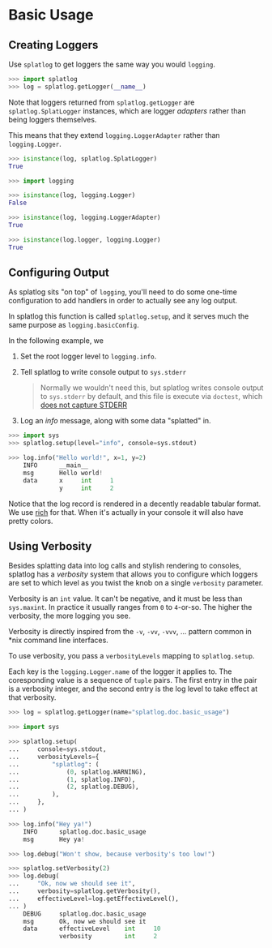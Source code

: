 Basic Usage
==============================================================================

Creating Loggers
------------------------------------------------------------------------------

Use `splatlog` to get loggers the same way you would `logging`.

```python
>>> import splatlog
>>> log = splatlog.getLogger(__name__)

```

Note that loggers returned from `splatlog.getLogger` are
`splatlog.SplatLogger` instances, which are logger _adapters_ rather than being
loggers themselves.

This means that they extend `logging.LoggerAdapter` rather than
`logging.Logger`.

```python
>>> isinstance(log, splatlog.SplatLogger)
True

>>> import logging

>>> isinstance(log, logging.Logger)
False

>>> isinstance(log, logging.LoggerAdapter)
True

>>> isinstance(log.logger, logging.Logger)
True

```

Configuring Output
------------------------------------------------------------------------------

As splatlog sits "on top" of `logging`, you'll need to do some one-time
configuration to add handlers in order to actually see any log output.

In splatlog this function is called `splatlog.setup`, and it serves much the
same purpose as `logging.basicConfig`.

In the following example, we

1.  Set the root logger level to `logging.info`.
    
2.  Tell splatlog to write console output to `sys.stderr`
    
    > Normally we wouldn't need this, but splatlog writes console output to
    > `sys.stderr` by default, and this file is execute via `doctest`, which
    > [does not capture STDERR][1]
    > 
    > [1]: https://docs.python.org/3.10/library/doctest.html#how-are-docstring-examples-recognized
    
3.  Log an _info_ message, along with some data "splatted" in.

```python
>>> import sys
>>> splatlog.setup(level="info", console=sys.stdout)

>>> log.info("Hello world!", x=1, y=2)
    INFO      __main__
    msg       Hello world!
    data      x     int     1
              y     int     2

```

Notice that the log record is rendered in a decently readable tabular format.
We use [rich][] for that. When it's actually in your console it will also have
pretty colors.

[rich]: https://pypi.org/project/rich/

Using Verbosity
------------------------------------------------------------------------------

Besides splatting data into log calls and stylish rendering to consoles,
splatlog has a _verbosity_ system that allows you to configure which loggers
are set to which level as you twist the knob on a single `verbosity` parameter.

Verbosity is an `int` value. It can't be negative, and it must be less than
`sys.maxint`. In practice it usually ranges from `0` to `4`-or-so. The higher
the verbosity, the more logging you see.

Verbosity is directly inspired from the `-v`, `-vv`, `-vvv`, ... pattern common
in *nix command line interfaces.

To use verbosity, you pass a `verbosityLevels` mapping to `splatlog.setup`.

Each key is the `logging.Logger.name` of the logger it applies to. The
coresponding value is a sequence of `tuple` pairs. The first entry in the pair
is a verbosity integer, and the second entry is the log level to take effect at
that verbosity.

```python
>>> log = splatlog.getLogger(name="splatlog.doc.basic_usage")

>>> import sys

>>> splatlog.setup(
...     console=sys.stdout,
...     verbosityLevels={
...         "splatlog": (
...             (0, splatlog.WARNING),
...             (1, splatlog.INFO),
...             (2, splatlog.DEBUG),
...         ),
...     },
... )

>>> log.info("Hey ya!")
    INFO      splatlog.doc.basic_usage
    msg       Hey ya!

>>> log.debug("Won't show, because verbosity's too low!")

>>> splatlog.setVerbosity(2)
>>> log.debug(
...     "Ok, now we should see it",
...     verbosity=splatlog.getVerbosity(),
...     effectiveLevel=log.getEffectiveLevel(),
... )
    DEBUG     splatlog.doc.basic_usage
    msg       Ok, now we should see it
    data      effectiveLevel    int     10
              verbosity         int     2

```
